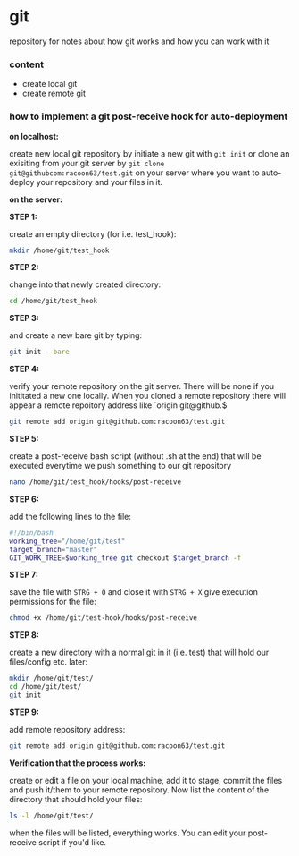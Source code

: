 # git
repository for notes about how git works and how you can work with it

### content

- create local git
- create remote git


### how to implement a git post-receive hook for auto-deployment

**on localhost:**

create new local git repository by initiate a new git with `git init` or clone an exisiting from your git server by `git clone git@githubcom:racoon63/test.git`
on your server where you want to auto-deploy your repository and your files in it.

**on the server:**

**STEP 1:**

create an empty directory (for i.e. test_hook):

```bash
mkdir /home/git/test_hook
```

**STEP 2:**

change into that newly created directory:

```bash
cd /home/git/test_hook
```

**STEP 3:**

and create a new bare git by typing:

```bash
git init --bare
```

**STEP 4:**

verify your remote repository on the git server. There will be none if you inititated a new one locally. When you cloned a remote repository there will appear a remote repoitory address like `origin git@github.$

```bash
git remote add origin git@github.com:racoon63/test.git
```

**STEP 5:**

create a post-receive bash script (without .sh at the end) that will be executed everytime we push something to our git repository

```bash
nano /home/git/test_hook/hooks/post-receive
```

**STEP 6:**

add the following lines to the file:

```bash
#!/bin/bash
working_tree="/home/git/test"
target_branch="master"
GIT_WORK_TREE=$working_tree git checkout $target_branch -f
```

**STEP 7:**

save the file with `STRG + O` and close it with `STRG + X`
give execution permissions for the file:

```bash
chmod +x /home/git/test-hook/hooks/post-receive
```

**STEP 8:**

create a new directory with a normal git in it (i.e. test) that will hold our files/config etc. later:

```bash
mkdir /home/git/test/
cd /home/git/test/
git init
```

**STEP 9:**

add remote repository address:

```bash
git remote add origin git@github.com:racoon63/test.git
```

**Verification that the process works:**

create or edit a file on your local machine, add it to stage, commit the files and push it/them to your remote repository.
Now list the content of the directory that should hold your files:

```bash
ls -l /home/git/test/
```

when the files will be listed, everything works. You can edit your post-receive script if you'd like.